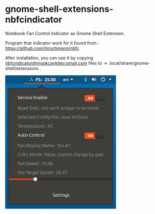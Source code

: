# gnome-shell-extensions-nbfcindicator
Notebook Fan Control Indicator as Gnome Shell Extension.

Program that indicator work for it found from : 
  https://github.com/hirschmann/nbfc

After installation, you can use it by copying nbfcindicator@mgokcaykdev.gmail.com files to 
-> .local/share/gnome-shell/extensions  .


![Screen_Shot](https://github.com/MGokcayK/gnome-shell-extensions-nbfcindicator/blob/master/nbfcscreenshot.png)
